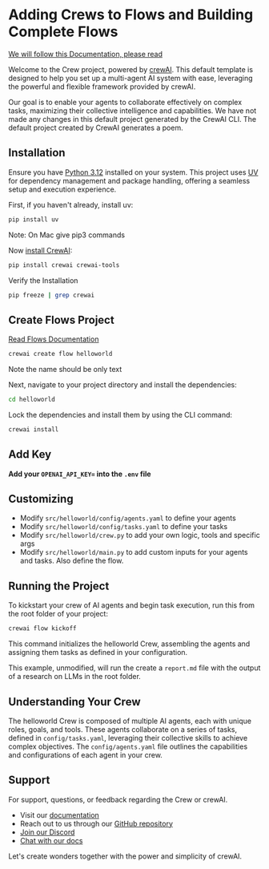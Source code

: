 # Adding Crews to Flows and Building Complete Flows

[We will follow this Documentation, please read](https://docs.crewai.com/concepts/flows#adding-crews-to-flows)

Welcome to the Crew project, powered by [crewAI](https://crewai.com). This default template is designed to help you set up a multi-agent AI system with ease, leveraging the powerful and flexible framework provided by crewAI. 

Our goal is to enable your agents to collaborate effectively on complex tasks, maximizing their collective intelligence and capabilities. We have not made any changes in this default project generated by the CrewAI CLI. The default project created by CrewAI generates a poem. 


## Installation

Ensure you have [Python 3.12](https://www.python.org/downloads/) installed on your system. This project uses [UV](https://docs.astral.sh/uv/) for dependency management and package handling, offering a seamless setup and execution experience.

First, if you haven't already, install uv:

```bash
pip install uv
```
Note: On Mac give pip3 commands

Now [install CrewAI](https://docs.crewai.com/installation):

```bash
pip install crewai crewai-tools
```
Verify the Installation

```bash
pip freeze | grep crewai
```

## Create Flows Project

[Read Flows Documentation](https://docs.crewai.com/concepts/flows)

```bash
crewai create flow helloworld
```
Note the name should be only text

Next, navigate to your project directory and install the dependencies:

```bash
cd helloworld
```

Lock the dependencies and install them by using the CLI command:

```bash
crewai install
```

## Add Key

**Add your `OPENAI_API_KEY=` into the `.env` file**

## Customizing

- Modify `src/helloworld/config/agents.yaml` to define your agents
- Modify `src/helloworld/config/tasks.yaml` to define your tasks
- Modify `src/helloworld/crew.py` to add your own logic, tools and specific args
- Modify `src/helloworld/main.py` to add custom inputs for your agents and tasks. Also define the flow.

## Running the Project

To kickstart your crew of AI agents and begin task execution, run this from the root folder of your project:

```bash
crewai flow kickoff
```

This command initializes the helloworld Crew, assembling the agents and assigning them tasks as defined in your configuration.

This example, unmodified, will run the create a `report.md` file with the output of a research on LLMs in the root folder.

## Understanding Your Crew

The helloworld Crew is composed of multiple AI agents, each with unique roles, goals, and tools. These agents collaborate on a series of tasks, defined in `config/tasks.yaml`, leveraging their collective skills to achieve complex objectives. The `config/agents.yaml` file outlines the capabilities and configurations of each agent in your crew.

## Support

For support, questions, or feedback regarding the Crew or crewAI.

- Visit our [documentation](https://docs.crewai.com)
- Reach out to us through our [GitHub repository](https://github.com/joaomdmoura/crewai)
- [Join our Discord](https://discord.com/invite/X4JWnZnxPb)
- [Chat with our docs](https://chatg.pt/DWjSBZn)

Let's create wonders together with the power and simplicity of crewAI.
